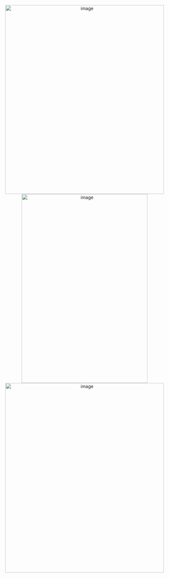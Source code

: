 <p align="center">
<img width="100%" height="600" alt="image" src="https://github.com/user-attachments/assets/623531df-62aa-4670-8e46-75a3482cd163" />
<img width="400" height="600" alt="image" src="https://github.com/user-attachments/assets/d4bc3144-555e-4086-9db2-b1a058b1eab2" />
<img width="100%" height="602" alt="image" src="https://github.com/user-attachments/assets/7081c1c9-07a2-4eec-8b9d-db1b4239bd49" />


</p>
